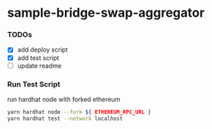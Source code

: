 # sample-bridge-swap-aggregator

### TODOs

- [x] add deploy script
- [x] add test script
- [ ] update readme

### Run Test Script

run hardhat node with forked ethereum

```bash
yarn hardhat node --fork ${ ETHEREUM_RPC_URL }
yarn hardhat test --network localhost
```

